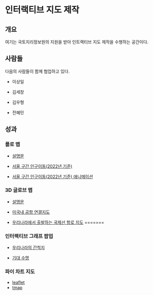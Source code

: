 # 인터랙티브 지도 제작


## 개요

여기는 국토지리정보원의 지원을 받아 인트랙티브 지도 제작을 수행하는
공간이다.

## 사람들

다음의 사람들이 함께 협업하고 있다.

- 이상일

- 김세창

- 김우형

- 전혜민

## 성과

### 플로 맵

- [설명문](https://snu-sds.github.io/2024_interactive_maps/flowmap.html)

- [서울 구간 인구이동(2022년
  기준)](https://snu-sds.github.io/2024_interactive_maps/flowmapblue.html)

- [서울 구간 인구이동(2022년 기준)
  애니메이션](https://snu-sds.github.io/2024_interactive_maps/flowmapblue_ani.html)

### 3D 글로브 맵

- [설명문](https://snu-sds.github.io/2024_interactive_maps/globe.html)

- [미국내 공항
  연결지도](https://snu-sds.github.io/2024_interactive_maps/globe_arc.html)

- [우리나라에서 출발하는 국제선 항로
  지도](https://snu-sds.github.io/2024_interactive_maps/korea_arc.html)
=======
### 인터랙티브 그래프 팝업

- [우리나라의 간척지](https://snu-sds.github.io/2024_interactive_maps/Interactive_Map_Slide_Image.html)

- [기대 수명](https://snu-sds.github.io/2024_interactive_maps/Life_Expectancy.html)

### 파이 차트 지도

- [leaflet](https://snu-sds.github.io/2024_interactive_maps/piemap.html)
- [tmap](https://snu-sds.github.io/2024_interactive_maps/new_piemap.html)

